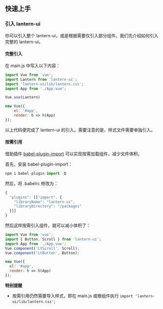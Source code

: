 ## 快速上手

### 引入 lantern-ui

你可以引入整个 lantern-ui，或是根据需要仅引入部分组件。我们先介绍如何引入完整的 lantern-ui。

#### 完整引入

在 main.js 中写入以下内容：

```js
import Vue from 'vue';
import Lantern from 'lantern-ui';
import 'lantern-ui/lib/lantern.css';
import App from './App.vue';

Vue.use(Lantern)

new Vue({
    el: '#app',
    render: h => h(App)
});

```

以上代码便完成了 lantern-ui 的引入。需要注意的是，样式文件需要单独引入。

#### 按需引用

借助插件 [babel-plugin-import](https://github.com/ant-design/babel-plugin-import) 可以实现按需加载组件，减少文件体积。

首先，安装 babel-plugin-import：

```js
npm i babel-plugin-import -D
```

然后，将 .babelrc 修改为：

```js
{
  "plugins": [["import", {
    "libraryName": "lantern-ui",
    "libraryDirectory": "/packages"
  }]]
}
```

然后这样按需引入组件，就可以减小体积了：

```js
import Vue from 'vue';
import { Button, Scroll } from 'lantern-ui';
import App from './App.vue';
Vue.component('LtScroll', Scroll);
Vue.component('LtButton', Button);

new Vue({
  el: '#app',
  render: h => h(App)
});
```

**特别提醒**
 - 按需引用仍然需要导入样式，即在 main.js 或根组件执行 `import 'lantern-ui/lib/lantern.css'`;
